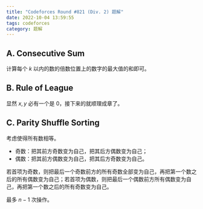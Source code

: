 ```yaml
---
title: "Codeforces Round #821 (Div. 2) 题解"
date: 2022-10-04 13:59:55
tags: codeforces
category: 题解
---
```


<script src="/js/embed.js"></script>

## A. Consecutive Sum

计算每个 $k$ 以内的数的倍数位置上的数字的最大值的和即可。

<script> embedcode("Code", "https://github.com/StableAgOH/solved-problems/blob/main/codeforces/1733/A.cpp") </script>

## B. Rule of League

显然 $x,y$ 必有一个是 $0$，接下来的就顺理成章了。

<script> embedcode("Code", "https://github.com/StableAgOH/solved-problems/blob/main/codeforces/1733/B.cpp") </script>

## C. Parity Shuffle Sorting

考虑使得所有数相等。

* 奇数：把其前方奇数变为自己，把其后方偶数变为自己；
* 偶数：把其前方偶数变为自己，把其后方奇数变为自己。

若首项为奇数，则把最后一个奇数前方的所有奇数全部变为自己，再把第一个数之后的所有偶数变为自己；若首项为偶数，则把最后一个偶数前方所有偶数变为自己，再把第一个数之后的所有奇数变为自己。

最多 $n-1$ 次操作。

<script> embedcode("Code", "https://github.com/StableAgOH/solved-problems/blob/main/codeforces/1733/C.cpp") </script>
